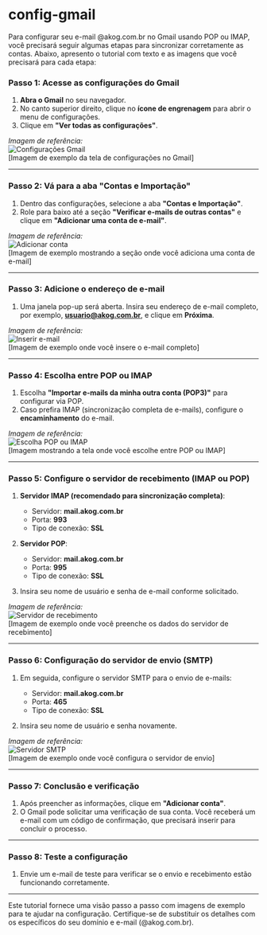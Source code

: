 # config-gmail
Para configurar seu e-mail @akog.com.br no Gmail usando POP ou IMAP, você precisará seguir algumas etapas para sincronizar corretamente as contas. Abaixo, apresento o tutorial com texto e as imagens que você precisará para cada etapa:

### **Passo 1: Acesse as configurações do Gmail**
1. **Abra o Gmail** no seu navegador.
2. No canto superior direito, clique no **ícone de engrenagem** para abrir o menu de configurações.
3. Clique em **"Ver todas as configurações"**.

*Imagem de referência:*  
![Configurações Gmail](https://i.imgur.com/LvHrPld.png)  
[Imagem de exemplo da tela de configurações no Gmail]

---

### **Passo 2: Vá para a aba "Contas e Importação"**
1. Dentro das configurações, selecione a aba **"Contas e Importação"**.
2. Role para baixo até a seção **"Verificar e-mails de outras contas"** e clique em **"Adicionar uma conta de e-mail"**.

*Imagem de referência:*  
![Adicionar conta](https://i.imgur.com/MhTF7PR.png)  
[Imagem de exemplo mostrando a seção onde você adiciona uma conta de e-mail]

---

### **Passo 3: Adicione o endereço de e-mail**
1. Uma janela pop-up será aberta. Insira seu endereço de e-mail completo, por exemplo, **usuario@akog.com.br**, e clique em **Próxima**.
   
*Imagem de referência:*  
![Inserir e-mail](https://i.imgur.com/l2vY5Wr.png)  
[Imagem de exemplo onde você insere o e-mail completo]

---

### **Passo 4: Escolha entre POP ou IMAP**
1. Escolha **"Importar e-mails da minha outra conta (POP3)"** para configurar via POP.
2. Caso prefira IMAP (sincronização completa de e-mails), configure o **encaminhamento** do e-mail.

*Imagem de referência:*  
![Escolha POP ou IMAP](https://i.imgur.com/Bpz4vhw.png)  
[Imagem mostrando a tela onde você escolhe entre POP ou IMAP]

---

### **Passo 5: Configure o servidor de recebimento (IMAP ou POP)**
1. **Servidor IMAP (recomendado para sincronização completa)**:
    - Servidor: **mail.akog.com.br**
    - Porta: **993**
    - Tipo de conexão: **SSL**
   
2. **Servidor POP**:
    - Servidor: **mail.akog.com.br**
    - Porta: **995**
    - Tipo de conexão: **SSL**
   
3. Insira seu nome de usuário e senha de e-mail conforme solicitado.

*Imagem de referência:*  
![Servidor de recebimento](https://i.imgur.com/UFTm8vA.png)  
[Imagem de exemplo onde você preenche os dados do servidor de recebimento]

---

### **Passo 6: Configuração do servidor de envio (SMTP)**
1. Em seguida, configure o servidor SMTP para o envio de e-mails:
    - Servidor: **mail.akog.com.br**
    - Porta: **465**
    - Tipo de conexão: **SSL**
   
2. Insira seu nome de usuário e senha novamente.

*Imagem de referência:*  
![Servidor SMTP](https://i.imgur.com/yZ8b5mJ.png)  
[Imagem de exemplo onde você configura o servidor de envio]

---

### **Passo 7: Conclusão e verificação**
1. Após preencher as informações, clique em **"Adicionar conta"**.
2. O Gmail pode solicitar uma verificação de sua conta. Você receberá um e-mail com um código de confirmação, que precisará inserir para concluir o processo.

---

### **Passo 8: Teste a configuração**
1. Envie um e-mail de teste para verificar se o envio e recebimento estão funcionando corretamente.

---

Este tutorial fornece uma visão passo a passo com imagens de exemplo para te ajudar na configuração. Certifique-se de substituir os detalhes com os específicos do seu domínio e e-mail (@akog.com.br).
